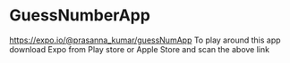 # GuessNumberApp
https://expo.io/@prasanna_kumar/guessNumApp
To play around this app download Expo from Play store or Apple Store and scan the above link 
